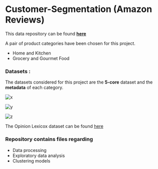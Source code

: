 # Customer-Segmentation (Amazon Reviews)

This data repository can be found **[here]( https://cseweb.ucsd.edu/~jmcauley/datasets/amazon/links.html )**


A pair of product categories have been chosen for this project.
* Home and Kitchen
* Grocery and Gourmet Food

### Datasets :
The datasets considered for this project are the **5-core** dataset and the **metadata** of each category.

![x](https://github.com/Eniamrahc48/Amazon-Review-Sentiment-Analysis/assets/148571352/7a2efdb0-90a4-4a34-a39c-27db5f13cdac)

![y](https://github.com/Eniamrahc48/Amazon-Review-Sentiment-Analysis/assets/148571352/abc6de4e-4d52-4152-9002-89f64bc195e6)

![z](https://github.com/Eniamrahc48/Amazon-Review-Sentiment-Analysis/assets/148571352/d8a7260b-e5f0-491f-9bb8-0a9b3cebcbdb)

The Opinion Lexicox dataset can be found [here](http://www.cs.uic.edu/~liub/FBS/sentiment-analysis.html)

### Repository contains files regarding
* Data processing
* Exploratory data analysis
* Clustering models
